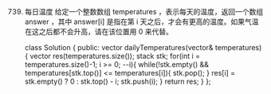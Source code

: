 739. 每日温度
给定一个整数数组 temperatures ，表示每天的温度，返回一个数组 answer ，其中 answer[i] 是指在第 i 天之后，才会有更高的温度。如果气温在这之后都不会升高，请在该位置用 0 来代替。

		class Solution {
		public:
		    vector<int> dailyTemperatures(vector<int>& temperatures) {
		        vector<int> res(temperatures.size());
		        stack<int> stk;
		        for(int i = temperatures.size()-1; i >= 0; --i){
		            while(!stk.empty() && temperatures[stk.top()] <= temperatures[i]){
		                stk.pop();
		            }
		            res[i] = stk.empty() ? 0 : stk.top() - i;
		            stk.push(i);
		        }
		        return res;
		    }
		};